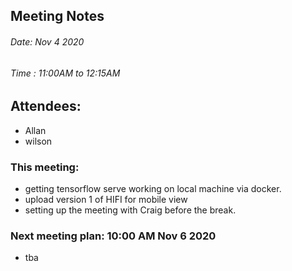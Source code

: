 ## Meeting Notes
###### Date: Nov 4 2020
###### Time : 11:00AM to 12:15AM

## Attendees:
  * Allan
  * wilson

### This meeting:
* getting tensorflow serve working on local machine via docker.
* upload version 1 of HIFI for mobile view
* setting up the meeting with Craig before the break.

### Next meeting plan: 10:00 AM Nov 6 2020
* tba
